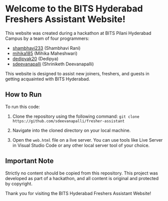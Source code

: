 # Welcome to the BITS Hyderabad Freshers Assistant Website!

This website was created during a hackathon at BITS Pilani Hyderabad Campus by a team of four programmers:

- [shambhavi233](https://github.com/shambhavi233) (Shambhavi Rani)
- [mihika185](https://github.com/mihika185) (Mihika Maheshwari)
- [dedipyak20](https://github.com/dedipyak20) (Dedipya)
- [sdeevanapalli](https://github.com/sdeevanapalli) (Shriniketh Deevanapalli)

This website is designed to assist new joiners, freshers, and guests in getting acquainted with BITS Hyderabad.

## How to Run

To run this code:

1. Clone the repository using the following command: `git clone https://github.com/sdeevanapalli/fresher-assistant`

2. Navigate into the cloned directory on your local machine.

3. Open the `web.html` file on a live server. You can use tools like Live Server in Visual Studio Code or any other local server tool of your choice.

## Important Note

Strictly no content should be copied from this repository. This project was developed as part of a hackathon, and all content is original and protected by copyright.

Thank you for visiting the BITS Hyderabad Freshers Assistant Website!
